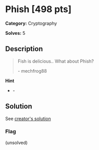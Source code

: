 # Phish [498 pts]

**Category:** Cryptography

**Solves:** 5

## Description
>Fish is delicious.. What about Phish?
> 
> \- mechfrog88

**Hint**
* \-

## Solution

See [creator's solution](https://github.com/NUSGreyhats/welcome-ctf-2021/blob/main/Challenges/Cryptography/phish/sol.py)

### Flag
(unsolved)
